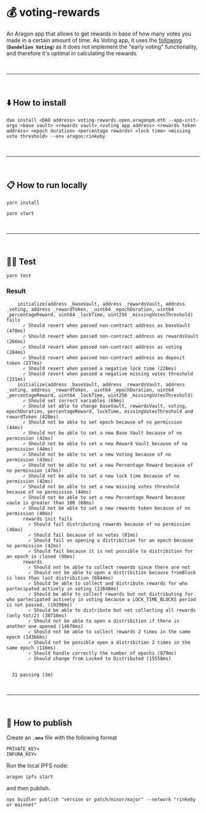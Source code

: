 # :moneybag: voting-rewards

An Aragon app that allows to get rewards in base of how many votes you made in a certain amount of time.
As Voting app, it uses the [following](https://github.com/1Hive/dandelion-voting-app) (__`Dandelion Voting`__) as it does not implement the "early voting" functionality, and therefore it's optimal in calculating the rewards.


&nbsp;

***

&nbsp;

## :arrow_down: How to install

```
dao install <DAO address> voting-rewards.open.aragonpm.eth --app-init-args <base vault> <rewards vault> <voting app address> <rewards token address> <epoch duration> <percentage rewards> <lock time> <missing vote threshold> --env aragon:rinkeby
```

&nbsp;

***

&nbsp;

## :clipboard: How to run locally

```
yarn install
```

```
yarn start
```

&nbsp;

***

&nbsp;

## :guardsman: Test

```
yarn test
```

### Result

```
    initialize(address _baseVault, address _rewardsVault, address _voting, address _rewardToken, _uint64 _epochDuration, uint64 _percentageReward, uint64 _lockTime, uint256 _missingVotesThreshold) fails
      ✓ Should revert when passed non-contract address as baseVault (470ms)
      ✓ Should revert when passed non-contract address as rewardsVault (266ms)
      ✓ Should revert when passed non-contract address as voting (284ms)
      ✓ Should revert when passed non-contract address as deposit token (237ms)
      ✓ Should revert when passed a negative lock time (226ms)
      ✓ Should revert when passed a negative missing votes threshold (231ms)
    initialize(address _baseVault, address _rewardsVault, address _voting, address _rewardToken, _uint64 _epochDuration, uint64 _percentageReward, uint64 _lockTime, uint256 _missingVotesThreshold)
      ✓ Should set correct variables (69ms)
      ✓ Should set able to change baseVault, rewardsVault, voting, epochDuration, percentageReward, lockTime, missingVotesThreshold and rewardToken (428ms)
      ✓ Should not be able to set epoch because of no permission (44ms)
      ✓ Should not be able to set a new Base Vault because of no permission (42ms)
      ✓ Should not be able to set a new Reward Vault because of no permission (44ms)
      ✓ Should not be able to set a new Voting because of no permission (43ms)
      ✓ Should not be able to set a new Percentage Reward because of no permission (47ms)
      ✓ Should not be able to set a new lock time because of no permission (42ms)
      ✓ Should not be able to set a new missing votes threshold because of no permission (44ms)
      ✓ Should not be able to set a new Percentage Reward because vaule is greater than 100 (68ms)
      ✓ Should not be able to set a new rewards token because of no permission (40ms)
      rewards init fails
        ✓ Should fail distributing rewards because of no permission (46ms)
        ✓ Should fail because of no votes (81ms)
        ✓ Should fail on opening a distribition for an epoch because no permission (42ms)
        ✓ Should fail because it is not possible to distribition for an epoch is closed (98ms)
      rewards
        ✓ Should not be able to collect rewards since there are not
        ✓ Should not be able to open a distribition because fromBlock is less than last distribition (6044ms)
        ✓ Should be able to collect and distribute rewards for who partecipated actively in voting (22648ms)
        ✓ Should be able to collect rewards but not distributing for who partecipated actively in voting because a LOCK_TIME_BLOCKS period is not passed, (19396ms)
        ✓ Should be able to distribute but not collecting all rewards (only tot/2) (30716ms)
        ✓ Should not be able to open a distribition if there is another one opened (14678ms)
        ✓ Should not be able to collect rewards 2 times in the same epoch (14366ms)
        ✓ Should not be possible open a distribition 2 times in the same epoch (116ms)
        ✓ Should handle correctly the number of epochs (879ms)
        ✓ Should change from Locked to Distributed (15558ms)


  31 passing (3m)
```

&nbsp;

***

&nbsp;

## :rocket: How to publish

Create an __`.env`__ file with the following format

```
PRIVATE_KEY=
INFURA_KEY=
```

Run the local IPFS node:

```
aragon ipfs start
```

and then publish.

```
npx buidler publish "version or patch/minor/major" --network "rinkeby or mainnet"
```